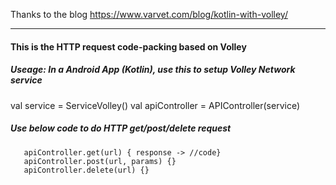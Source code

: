 Thanks to the blog https://www.varvet.com/blog/kotlin-with-volley/

---

#### This is the HTTP request code-packing based on Volley 
##### Useage: In a Android App (Kotlin), use this to setup Volley Network service
val service = ServiceVolley()
val apiController = APIController(service)
##### Use below code to do HTTP get/post/delete request
       apiController.get(url) { response -> //code}
       apiController.post(url, params) {}
       apiController.delete(url) {}


